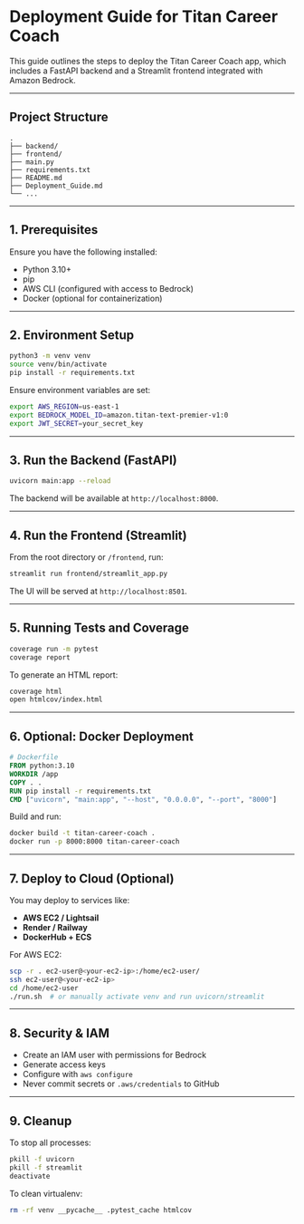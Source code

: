 #  Deployment Guide for Titan Career Coach

This guide outlines the steps to deploy the Titan Career Coach app, which includes a FastAPI backend and a Streamlit frontend integrated with Amazon Bedrock.

---

##  Project Structure

```
.
├── backend/
├── frontend/
├── main.py
├── requirements.txt
├── README.md
├── Deployment_Guide.md
└── ...
```

---

## 1.  Prerequisites

Ensure you have the following installed:
- Python 3.10+
- pip
- AWS CLI (configured with access to Bedrock)
- Docker (optional for containerization)

---

## 2.  Environment Setup

```bash
python3 -m venv venv
source venv/bin/activate
pip install -r requirements.txt
```

Ensure environment variables are set:

```bash
export AWS_REGION=us-east-1
export BEDROCK_MODEL_ID=amazon.titan-text-premier-v1:0
export JWT_SECRET=your_secret_key
```

---

## 3.  Run the Backend (FastAPI)

```bash
uvicorn main:app --reload
```

The backend will be available at `http://localhost:8000`.

---

## 4.  Run the Frontend (Streamlit)

From the root directory or `/frontend`, run:

```bash
streamlit run frontend/streamlit_app.py
```

The UI will be served at `http://localhost:8501`.

---

## 5.  Running Tests and Coverage

```bash
coverage run -m pytest
coverage report
```

To generate an HTML report:
```bash
coverage html
open htmlcov/index.html
```

---

## 6.  Optional: Docker Deployment

```dockerfile
# Dockerfile
FROM python:3.10
WORKDIR /app
COPY . .
RUN pip install -r requirements.txt
CMD ["uvicorn", "main:app", "--host", "0.0.0.0", "--port", "8000"]
```

Build and run:

```bash
docker build -t titan-career-coach .
docker run -p 8000:8000 titan-career-coach
```

---

## 7.  Deploy to Cloud (Optional)

You may deploy to services like:
- **AWS EC2 / Lightsail**
- **Render / Railway**
- **DockerHub + ECS**

For AWS EC2:

```bash
scp -r . ec2-user@<your-ec2-ip>:/home/ec2-user/
ssh ec2-user@<your-ec2-ip>
cd /home/ec2-user
./run.sh  # or manually activate venv and run uvicorn/streamlit
```

---

## 8.  Security & IAM

- Create an IAM user with permissions for Bedrock
- Generate access keys
- Configure with `aws configure`
- Never commit secrets or `.aws/credentials` to GitHub

---

## 9.  Cleanup

To stop all processes:

```bash
pkill -f uvicorn
pkill -f streamlit
deactivate
```

To clean virtualenv:

```bash
rm -rf venv __pycache__ .pytest_cache htmlcov
```


